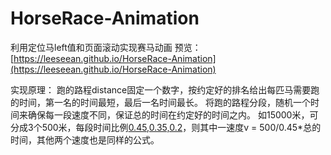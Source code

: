 # HorseRace-Animation
利用定位马left值和页面滚动实现赛马动画
预览：[https://leeseean.github.io/HorseRace-Animation](https://leeseean.github.io/HorseRace-Animation)

实现原理：
    跑的路程distance固定一个数字，按约定好的排名给出每匹马需要跑的时间，第一名的时间最短，最后一名时间最长。
    将跑的路程分段，随机一个时间来确保每一段速度不同，保证总的时间在约定好的时间之内。
    如15000米，可分成3个500米，每段时间比例[0.45,0.35,0.2](相加保证为1)，则其中一速度v = 500/0.45*总的时间，其他两个速度也是同样的公式。
